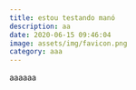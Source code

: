 ```yaml
---
title: estou testando manó
description: aa
date: 2020-06-15 09:46:04
image: assets/img/favicon.png
category: aaa
---
```

aaaaaa